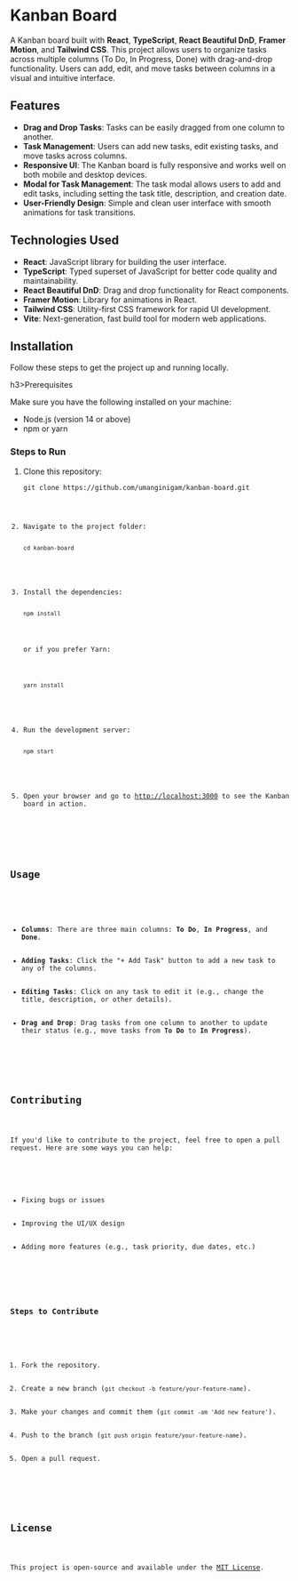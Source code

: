<!DOCTYPE html>
<html lang="en">

<head>
    <meta charset="UTF-8">
    <meta name="viewport" content="width=device-width, initial-scale=1.0">
<!--     <title>Kanban Board</title> -->
</head>

<body>
    <h1>Kanban Board</h1>
    <p>A Kanban board built with <strong>React</strong>, <strong>TypeScript</strong>, <strong>React Beautiful DnD</strong>, <strong>Framer Motion</strong>, and <strong>Tailwind CSS</strong>. This project allows users to organize tasks across multiple columns (To Do, In Progress, Done) with drag-and-drop functionality. Users can add, edit, and move tasks between columns in a visual and intuitive interface.</p>

  <h2>Features</h2>
    <ul>
        <li><strong>Drag and Drop Tasks</strong>: Tasks can be easily dragged from one column to another.</li>
        <li><strong>Task Management</strong>: Users can add new tasks, edit existing tasks, and move tasks across columns.</li>
        <li><strong>Responsive UI</strong>: The Kanban board is fully responsive and works well on both mobile and desktop devices.</li>
        <li><strong>Modal for Task Management</strong>: The task modal allows users to add and edit tasks, including setting the task title, description, and creation date.</li>
        <li><strong>User-Friendly Design</strong>: Simple and clean user interface with smooth animations for task transitions.</li>
    </ul>

  <h2>Technologies Used</h2>
    <ul>
        <li><strong>React</strong>: JavaScript library for building the user interface.</li>
        <li><strong>TypeScript</strong>: Typed superset of JavaScript for better code quality and maintainability.</li>
        <li><strong>React Beautiful DnD</strong>: Drag and drop functionality for React components.</li>
        <li><strong>Framer Motion</strong>: Library for animations in React.</li>
        <li><strong>Tailwind CSS</strong>: Utility-first CSS framework for rapid UI development.</li>
        <li><strong>Vite</strong>: Next-generation, fast build tool for modern web applications.</li>
    </ul>

   <h2>Installation</h2>
    <p>Follow these steps to get the project up and running locally.</p>

  h3>Prerequisites</h3>
    <p>Make sure you have the following installed on your machine:</p>
    <ul>
        <li>Node.js (version 14 or above)</li>
        <li>npm or yarn</li>
    </ul>

  <h3>Steps to Run</h3>
    <ol>
        <li>Clone this repository:
            <pre><code>git clone https://github.com/umanginigam/kanban-board.git
        </li>
        <li>Navigate to the project folder:
            <pre><code>cd kanban-board</code></pre>
        </li>
        <li>Install the dependencies:
            <pre><code>npm install</code></pre>
            <p>or if you prefer Yarn:</p>
            <pre><code>yarn install</code></pre>
        </li>
        <li>Run the development server:
            <pre><code>npm start</code></pre>
        </li>
        <li>Open your browser and go to <a href="http://localhost:3000">http://localhost:3000</a> to see the Kanban board in action.</li>
    </ol>

  <h2>Usage</h2>
    <ul>
        <li><strong>Columns</strong>: There are three main columns: <strong>To Do</strong>, <strong>In Progress</strong>, and <strong>Done</strong>.</li>
        <li><strong>Adding Tasks</strong>: Click the "+ Add Task" button to add a new task to any of the columns.</li>
        <li><strong>Editing Tasks</strong>: Click on any task to edit it (e.g., change the title, description, or other details).</li>
        <li><strong>Drag and Drop</strong>: Drag tasks from one column to another to update their status (e.g., move tasks from <strong>To Do</strong> to <strong>In Progress</strong>).</li>
    </ul>


  <h2>Contributing</h2>
    <p>If you'd like to contribute to the project, feel free to open a pull request. Here are some ways you can help:</p>
    <ul>
        <li>Fixing bugs or issues</li>
        <li>Improving the UI/UX design</li>
        <li>Adding more features (e.g., task priority, due dates, etc.)</li>
    </ul>

  <h3>Steps to Contribute</h3>
    <ol>
        <li>Fork the repository.</li>
        <li>Create a new branch (<code>git checkout -b feature/your-feature-name</code>).</li>
        <li>Make your changes and commit them (<code>git commit -am 'Add new feature'</code>).</li>
        <li>Push to the branch (<code>git push origin feature/your-feature-name</code>).</li>
        <li>Open a pull request.</li>
    </ol>

  <h2>License</h2>
    <p>This project is open-source and available under the <a href="LICENSE">MIT License</a>.</p>
</body>

</html>
